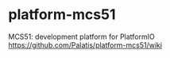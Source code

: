 # platform-mcs51
MCS51: development platform for PlatformIO https://github.com/Palatis/platform-mcs51/wiki
